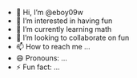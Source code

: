 - 👋 Hi, I’m @eboy09w
- 👀 I’m interested in having fun
- 🌱 I’m currently learning math
- 💞️ I’m looking to collaborate on fun
- 📫 How to reach me ...
- 😄 Pronouns: ...
- ⚡ Fun fact: ...

<!---
eboy09w/eboy09w is a ✨ special ✨ repository because its `README.md` (this file) appears on your GitHub profile.
You can click the Preview link to take a look at your changes.
--->

